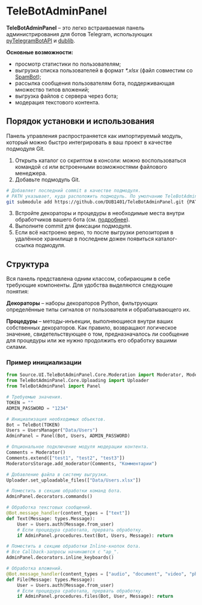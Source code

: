 # TeleBotAdminPanel
**TeleBotAdminPanel** – это легко встраиваемая панель администрирования для ботов Telegram, использующих [pyTelegramBotAPI](https://github.com/eternnoir/pyTelegramBotAPI) и [dublib](https://github.com/DUB1401/dublib).

**Основные возможности:**
* просмотр статистики по пользователям;
* выгрузка списка пользователей в формат _*.xlsx_ (файл совместим со [SpamBot](https://github.com/DUB1401/SpamBot));
* рассылка сообщения пользователям бота, поддерживающая множество типов вложений;
* выгрузка файлов с сервера через бота;
* модерация текстового контента.

## Порядок установки и использования
Панель управления распространяется как импортируемый модуль, который можно быстро интегрировать в ваш проект в качестве подмодуля Git.
1. Открыть каталог со скриптом в консоли: можно воспользоваться командой `cd` или встроенными возможностями файлового менеджера.
2. Добавьте подмодуль Git.
```Bash
# Добавляет последний commit в качестве подмодуля. 
# PATH указывает, куда расположить подмодуль. По умолчанию TeleBotAdminPanel.
git submodule add https://github.com/DUB1401/TeleBotAdminPanel.git {PATH}
```
3. Встройте декораторы и процедуры в необходимые места внутри обработчиков вашего бота (см. [подробнее](#структура)).
4. Выполните commit для фиксации подмодуля.
5. Если всё настроено верно, то после выгрузки репозитория в удалённое хранилище в последнем дожен появиться каталог-ссылка подмодуля.

## Структура
Вся панель представлена одним классом, собирающим в себе требующие компоненты. Для удобства выделяются следующие понятия:

**Декораторы** – наборы декораторов Python, фильтрующих определённые типы сигналов от пользователя и обрабатывающего их.

**Процедуры** – методы-инъекции, выполняющиеся внутри ваших собственных декораторов. Как правило, возвращают логическое значение, свидетельствующее о том, предназначалось ли сообщение для процедуры или же нужно продолжить его обработку вашими силами.

### Пример инициализации
```Python
from Source.UI.TeleBotAdminPanel.Core.Moderation import Moderator, ModeratorsStorage
from TeleBotAdminPanel.Core.Uploading import Uploader
from TeleBotAdminPanel import Panel

# Требуемые значения.
TOKEN = ""
ADMIN_PASSWORD = "1234"

# Инициализация необходимых объектов.
Bot = TeleBot(TOKEN)
Users = UsersManager("Data/Users")
AdminPanel = Panel(Bot, Users, ADMIN_PASSWORD)

# Опциональное подключение модуля модерации контента.
Comments = Moderator()
Comments.extend(["test1", "test2", "test3"])
ModeratorsStorage.add_moderator(Comments, "Комментарии")

# Добавление файла в систему выгрузки.
Uploader.set_uploadable_files(["Data/Users.xlsx"])

# Поместить в секцию обработки команд бота.
AdminPanel.decorators.commands()

# Обработка текстовых сообщений.
@Bot.message_handler(content_types = ["text"])
def Text(Message: types.Message):
	User = Users.auth(Message.from_user)
	# Если процедура сработала, прервать обработку.
	if AdminPanel.procedures.text(Bot, Users, Message): return

# Поместить в секцию обработки Inline-кнопок бота.
# Все Callback-запросы начинаются с "ap_".
AdminPanel.decorators.inline_keyboards()

# Обработка вложений.
@Bot.message_handler(content_types = ["audio", "document", "video", "photo"])
def File(Message: types.Message):
	User = Users.auth(Message.from_user)
	# Если процедура сработала, прервать обработку.
	if AdminPanel.procedures.files(Bot, User, Message): return
```
